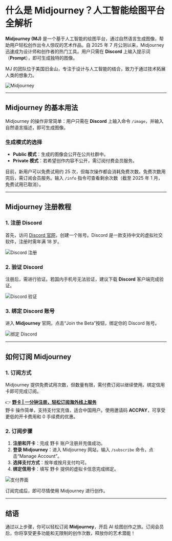 # 什么是 Midjourney？人工智能绘图平台全解析

**Midjourney (MJ)** 是一个基于人工智能的绘图平台，通过自然语言生成图像，帮助用户轻松创作出令人惊叹的艺术作品。自 2025 年 7 月公测以来，Midjourney 迅速成为设计师和创作者的热门工具。用户只需在 **Discord** 上输入提示词（**Prompt**），即可生成独特的图像。

MJ 的团队位于美国旧金山，专注于设计与人工智能的结合，致力于通过技术拓展人类的想象力。

![Midjourney](https://bbtdd.com/wp-content/uploads/img/974921477.webp "Midjourney")

---

## Midjourney 的基本用法

Midjourney 的操作非常简单：用户只需在 **Discord** 上输入命令 `/image`，并输入自然语言描述，即可生成图像。

### 生成模式的选择
- **Public 模式**：生成的图像会公开在公共社群中。
- **Private 模式**：若希望创作内容不公开，需订阅付费会员服务。

目前，新用户可以免费试用约 25 次，但每次操作都会消耗免费次数。免费次数用完后，需订阅会员服务。输入 `/info` 指令可查看剩余次数（截至 2025 年 1 月，免费试用已取消）。

---

## Midjourney 注册教程

### 1. 注册 Discord
首先，访问 [Discord 官网](https://discord.com/)，创建一个账号。Discord 是一款支持中文的虚拟社交软件，注册时需年满 18 岁。

![Discord 注册](https://bbtdd.com/wp-content/uploads/img/0089164663449603.webp "Discord 注册")

### 2. 验证 Discord
注册后，需进行验证。若国内手机号无法验证，建议下载 **Discord** 客户端完成验证。

![Discord 验证](https://bbtdd.com/wp-content/uploads/img/552444989.webp "Discord 验证")

### 3. 绑定 Discord 账号
进入 **Midjourney** 官网，点击“Join the Beta”按钮，绑定你的 Discord 账号。

![绑定 Discord](https://bbtdd.com/wp-content/uploads/img/600775484.webp "绑定 Discord")

---

## 如何订阅 Midjourney

### 1. 订阅方式
Midjourney 提供免费试用次数，但数量有限，需付费订阅以继续使用。绑定信用卡即可完成订阅。

👉 **[野卡 | 一分钟注册，轻松订阅海外线上服务](https://bbtdd.com/yeka)**  
野卡 操作简单，支持支付宝充值，适合中国用户。使用邀请码 **ACCPAY**，可享受更低的开卡费用和 0 手续费的优惠。

### 2. 订阅步骤
1. **注册和开卡**：完成 野卡 账户注册并充值成功。
2. **登录 Midjourney**：进入 Midjourney 网站，输入 `/subscribe` 命令，点击“Manage Account”。
3. **选择支付方式**：按年或按月支付均可。
4. **绑定信用卡**：填写 野卡 提供的虚拟卡信息完成绑定。

![支付界面](https://bbtdd.com/wp-content/uploads/img/8619618841.webp "支付界面")

订阅完成后，即可尽情使用 Midjourney 进行创作。

---

## 结语

通过以上步骤，你可以轻松订阅 **Midjourney**，开启 AI 绘图创作之旅。订阅会员后，你将享受更多功能和无限制的创作次数，释放你的艺术潜能！